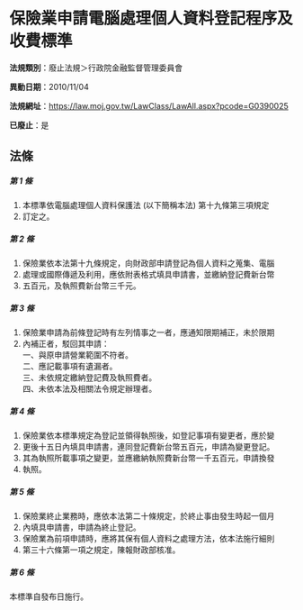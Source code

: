 # 保險業申請電腦處理個人資料登記程序及收費標準

**法規類別**：廢止法規＞行政院金融監督管理委員會

**異動日期**：2010/11/04  

**法規網址**：https://law.moj.gov.tw/LawClass/LawAll.aspx?pcode=G0390025

**已廢止**：是



## 法條
##### 第 1 條
1. 本標準依電腦處理個人資料保護法 (以下簡稱本法) 第十九條第三項規定
1. 訂定之。

##### 第 2 條
1. 保險業依本法第十九條規定，向財政部申請登記為個人資料之蒐集、電腦
1. 處理或國際傳遞及利用，應依附表格式填具申請書，並繳納登記費新台幣
1. 五百元，及執照費新台幣三千元。

##### 第 3 條
1. 保險業申請為前條登記時有左列情事之一者，應通知限期補正，未於限期
1. 內補正者，駁回其申請：  
一、與原申請營業範圍不符者。  
二、應記載事項有遺漏者。  
三、未依規定繳納登記費及執照費者。  
四、未依本法及相關法令規定辦理者。

##### 第 4 條
1. 保險業依本標準規定為登記並領得執照後，如登記事項有變更者，應於變
1. 更後十五日內填具申請書，連同登記費新台幣五百元，申請為變更登記。
1. 其為執照所載事項之變更，並應繳納執照費新台幣一千五百元，申請換發
1. 執照。

##### 第 5 條
1. 保險業終止業務時，應依本法第二十條規定，於終止事由發生時起一個月
1. 內填具申請書，申請為終止登記。
1. 保險業為前項申請時，應將其保有個人資料之處理方法，依本法施行細則
1. 第三十六條第一項之規定，陳報財政部核准。

##### 第 6 條
本標準自發布日施行。


